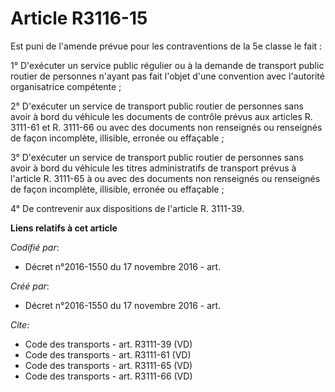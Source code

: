 # Article R3116-15

Est puni de l'amende prévue pour les contraventions de la 5e classe le fait : 

1° D'exécuter un service public régulier ou à la demande de transport public routier de personnes n'ayant pas fait l'objet
d'une convention avec l'autorité organisatrice compétente ; 

2° D'exécuter un service de transport public routier de personnes sans avoir à bord du véhicule les documents de contrôle
prévus aux articles R. 3111-61 et R. 3111-66 ou avec des documents non renseignés ou renseignés de façon incomplète,
illisible, erronée ou effaçable ; 

3° D'exécuter un service de transport public routier de personnes sans avoir à bord du véhicule les titres administratifs de
transport prévus à l'article R. 3111-65 à ou avec des documents non renseignés ou renseignés de façon incomplète, illisible,
erronée ou effaçable ; 

4° De contrevenir aux dispositions de l'article R. 3111-39.

**Liens relatifs à cet article**

_Codifié par_:

  - Décret n°2016-1550 du 17 novembre 2016 - art.

_Créé par_:

  - Décret n°2016-1550 du 17 novembre 2016 - art.

_Cite_:

  - Code des transports - art. R3111-39 (VD)
  - Code des transports - art. R3111-61 (VD)
  - Code des transports - art. R3111-65 (VD)
  - Code des transports - art. R3111-66 (VD)
